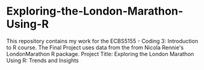 # Exploring-the-London-Marathon-Using-R
This repository contains my work for the ECBS5155 - Coding 3: Introduction to R course. The Final Project uses data from the from Nicola Rennie's LondonMarathon R package. Project Title: Exploring the London Marathon Using R: Trends and Insights
